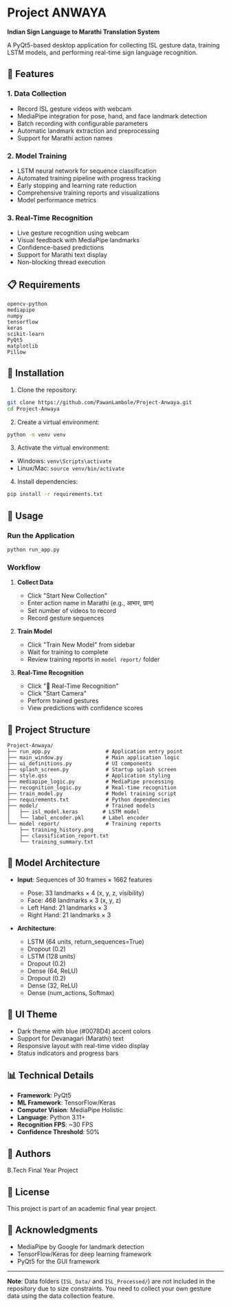 # Project ANWAYA

**Indian Sign Language to Marathi Translation System**

A PyQt5-based desktop application for collecting ISL gesture data, training LSTM models, and performing real-time sign language recognition.

## 🎯 Features

### 1. Data Collection
- Record ISL gesture videos with webcam
- MediaPipe integration for pose, hand, and face landmark detection
- Batch recording with configurable parameters
- Automatic landmark extraction and preprocessing
- Support for Marathi action names

### 2. Model Training
- LSTM neural network for sequence classification
- Automated training pipeline with progress tracking
- Early stopping and learning rate reduction
- Comprehensive training reports and visualizations
- Model performance metrics

### 3. Real-Time Recognition
- Live gesture recognition using webcam
- Visual feedback with MediaPipe landmarks
- Confidence-based predictions
- Support for Marathi text display
- Non-blocking thread execution

## 📋 Requirements

```
opencv-python
mediapipe
numpy
tensorflow
keras
scikit-learn
PyQt5
matplotlib
Pillow
```

## 🚀 Installation

1. Clone the repository:
```bash
git clone https://github.com/PawanLambole/Project-Anwaya.git
cd Project-Anwaya
```

2. Create a virtual environment:
```bash
python -m venv venv
```

3. Activate the virtual environment:
- Windows: `venv\Scripts\activate`
- Linux/Mac: `source venv/bin/activate`

4. Install dependencies:
```bash
pip install -r requirements.txt
```

## 📖 Usage

### Run the Application
```bash
python run_app.py
```

### Workflow

1. **Collect Data**
   - Click "Start New Collection"
   - Enter action name in Marathi (e.g., आभार, छान)
   - Set number of videos to record
   - Record gesture sequences

2. **Train Model**
   - Click "Train New Model" from sidebar
   - Wait for training to complete
   - Review training reports in `model report/` folder

3. **Real-Time Recognition**
   - Click "🤟 Real-Time Recognition"
   - Click "Start Camera"
   - Perform trained gestures
   - View predictions with confidence scores

## 📁 Project Structure

```
Project-Anwaya/
├── run_app.py                  # Application entry point
├── main_window.py              # Main application logic
├── ui_definitions.py           # UI components
├── splash_screen.py            # Startup splash screen
├── style.qss                   # Application styling
├── mediapipe_logic.py          # MediaPipe processing
├── recognition_logic.py        # Real-time recognition
├── train_model.py              # Model training script
├── requirements.txt            # Python dependencies
├── model/                      # Trained models
│   ├── isl_model.keras        # LSTM model
│   └── label_encoder.pkl      # Label encoder
└── model report/               # Training reports
    ├── training_history.png
    ├── classification_report.txt
    └── training_summary.txt
```

## 🧠 Model Architecture

- **Input**: Sequences of 30 frames × 1662 features
  - Pose: 33 landmarks × 4 (x, y, z, visibility)
  - Face: 468 landmarks × 3 (x, y, z)
  - Left Hand: 21 landmarks × 3
  - Right Hand: 21 landmarks × 3

- **Architecture**:
  - LSTM (64 units, return_sequences=True)
  - Dropout (0.2)
  - LSTM (128 units)
  - Dropout (0.2)
  - Dense (64, ReLU)
  - Dropout (0.2)
  - Dense (32, ReLU)
  - Dense (num_actions, Softmax)

## 🎨 UI Theme

- Dark theme with blue (#0078D4) accent colors
- Support for Devanagari (Marathi) text
- Responsive layout with real-time video display
- Status indicators and progress bars

## 📊 Technical Details

- **Framework**: PyQt5
- **ML Framework**: TensorFlow/Keras
- **Computer Vision**: MediaPipe Holistic
- **Language**: Python 3.11+
- **Recognition FPS**: ~30 FPS
- **Confidence Threshold**: 50%

## 👥 Authors

B.Tech Final Year Project

## 📄 License

This project is part of an academic final year project.

## 🙏 Acknowledgments

- MediaPipe by Google for landmark detection
- TensorFlow/Keras for deep learning framework
- PyQt5 for the GUI framework

---

**Note**: Data folders (`ISL_Data/` and `ISL_Processed/`) are not included in the repository due to size constraints. You need to collect your own gesture data using the data collection feature.

